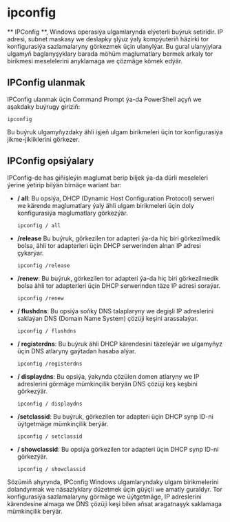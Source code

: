 # ipconfig

** IPConfig **, Windows operasiýa ulgamlarynda elýeterli buýruk setiridir. IP adresi, subnet maskasy we deslapky şlýuz ýaly kompýuteriň häzirki tor konfigurasiýa sazlamalaryny görkezmek üçin ulanylýar. Bu gural ulanyjylara ulgamyň baglanyşyklary barada möhüm maglumatlary bermek arkaly tor birikmesi meselelerini anyklamaga we çözmäge kömek edýär.

## IPConfig ulanmak

IPConfig ulanmak üçin Command Prompt ýa-da PowerShell açyň we aşakdaky buýrugy giriziň:

``
ipconfig
``

Bu buýruk ulgamyňyzdaky ähli işjeň ulgam birikmeleri üçin tor konfigurasiýa jikme-jikliklerini görkezer.

## IPConfig opsiýalary

IPConfig-de has giňişleýin maglumat berip biljek ýa-da dürli meseleleri ýerine ýetirip bilýän birnäçe wariant bar:

- **/ all**: Bu opsiýa, DHCP (Dynamic Host Configuration Protocol) serweri we kärende maglumatlary ýaly ähli ulgam birikmeleri üçin doly konfigurasiýa maglumatlary görkezýär.

   ``
   ipconfig / all
   ``

- **/release** Bu buýruk, görkezilen tor adapteri ýa-da hiç biri görkezilmedik bolsa, ähli tor adapterleri üçin DHCP serwerinden alnan IP adresi çykarýar.

  ```
  ipconfig /release
  ```

- **/renew**:  Bu buýruk, görkezilen tor adapteri ýa-da hiç biri görkezilmedik bolsa ähli tor adapterleri üçin DHCP serwerinden täze IP adresi soraýar.

  ```
  ipconfig /renew
  ```

- **/ flushdns**: Bu opsiýa soňky DNS talaplaryny we degişli IP adreslerini saklaýan DNS (Domain Name System) çözüji keşini arassalaýar.

   ``
   ipconfig / flushdns
   ``

- **/ registerdns**: Bu buýruk ähli DHCP kärendesini täzeleýär we ulgamyňyz üçin DNS atlaryny gaýtadan hasaba alýar.

  ```
  ipconfig /registerdns
  ```

- **/ displaydns**: Bu opsiýa, ýakynda çözülen domen atlaryny we IP adreslerini görmäge mümkinçilik berýän DNS çözüji keş keşbini görkezýär.

   ``
   ipconfig / displaydns
   ``

- **/setclassid**: Bu buýruk, görkezilen tor adapteri üçin DHCP synp ID-ni üýtgetmäge mümkinçilik berýär.

   ``
   ipconfig / setclassid
   ``

- **/ showclassid**: Bu opsiýa görkezilen tor adapteri üçin DHCP synp ID-ni görkezýär.

   ``
   ipconfig / showclassid
   ``

Sözümiň ahyrynda, IPConfig Windows ulgamlaryndaky ulgam birikmelerini dolandyrmak we näsazlyklary düzetmek üçin güýçli we amatly guraldyr. Tor konfigurasiýa sazlamalaryny görmäge we üýtgetmäge, IP adreslerini kärendesine almaga we DNS çözüji keşi bilen aňsat aragatnaşyk saklamaga mümkinçilik berýär.